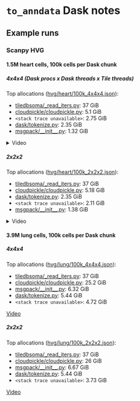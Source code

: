 # `to_anndata` Dask notes

## Example runs

### Scanpy HVG

#### 1.5M heart cells, 100k cells per Dask chunk

##### 4x4x4 (Dask procs x Dask threads x Tile threads)

Top allocations ([hvg/heart/100k_4x4x4.json]):
<!-- `top-allocs.py -m out/hvg/heart/100k_4x4x4.json` -->
<div>

- [tiledbsoma/\_read\_iters.py](http://github.com/single-cell-data/TileDB-SOMA/blob/a0348ff5/apis/python/src/tiledbsoma/_read_iters.py#L586): 37 GiB
- [cloudpickle/cloudpickle.py](http://github.com/cloudpipe/cloudpickle/blob/v3.1.1/cloudpickle/cloudpickle.py#L1303): 5.1 GiB
- `<stack trace unavailable>`: 2.75 GiB
- [dask/tokenize.py](http://github.com/dask/dask/blob/2024.11.2/dask/tokenize.py#L242): 2.35 GiB
- [msgpack/\_\_init\_\_.py](http://github.com/msgpack/msgpack-python/blob/v1.1.0/msgpack/__init__.py#L36): 1.32 GiB
</div>


<details><summary>Video</summary>

https://github.com/user-attachments/assets/355c4151-56a6-4642-b744-2861a5acd42d
</details>

##### 2x2x2

Top allocations ([hvg/heart/100k_2x2x2.json]):
<!-- `top-allocs.py -m out/hvg/heart/100k_2x2x2.json` -->
<div>

- [tiledbsoma/\_read\_iters.py](http://github.com/single-cell-data/TileDB-SOMA/blob/a0348ff5/apis/python/src/tiledbsoma/_read_iters.py#L586): 37 GiB
- [cloudpickle/cloudpickle.py](http://github.com/cloudpipe/cloudpickle/blob/v3.1.1/cloudpickle/cloudpickle.py#L1303): 5.18 GiB
- [dask/tokenize.py](http://github.com/dask/dask/blob/2024.11.2/dask/tokenize.py#L242): 2.35 GiB
- `<stack trace unavailable>`: 2.11 GiB
- [msgpack/\_\_init\_\_.py](http://github.com/msgpack/msgpack-python/blob/v1.1.0/msgpack/__init__.py#L36): 1.38 GiB
</div>


<details><summary>Video</summary>

https://github.com/user-attachments/assets/ba090066-9811-41b8-b538-c5efaff56ef1
</details>

#### 3.9M lung cells, 100k cells per Dask chunk

##### 4x4x4

Top allocations ([hvg/lung/100k_4x4x4.json]):

<!-- `top-allocs.py -m out/hvg/lung/100k_4x4x4.json` -->
<div>

- [tiledbsoma/\_read\_iters.py](http://github.com/single-cell-data/TileDB-SOMA/blob/a0348ff5/apis/python/src/tiledbsoma/_read_iters.py#L586): 37 GiB
- [cloudpickle/cloudpickle.py](http://github.com/cloudpipe/cloudpickle/blob/v3.1.1/cloudpickle/cloudpickle.py#L1303): 25.2 GiB
- [msgpack/\_\_init\_\_.py](http://github.com/msgpack/msgpack-python/blob/v1.1.0/msgpack/__init__.py#L36): 6.32 GiB
- [dask/tokenize.py](http://github.com/dask/dask/blob/2024.11.2/dask/tokenize.py#L242): 5.44 GiB
- `<stack trace unavailable>`: 4.72 GiB
</div>

[Video](https://drive.google.com/file/d/1zjU29bxrvF52RzmyysKaYAxEEAhCk7Br/view)

##### 2x2x2

Top allocations ([hvg/lung/100k_2x2x2.json]):

<!-- `top-allocs.py -m out/hvg/lung/100k_2x2x2.json` -->
<div>

- [tiledbsoma/\_read\_iters.py](http://github.com/single-cell-data/TileDB-SOMA/blob/a0348ff5/apis/python/src/tiledbsoma/_read_iters.py#L586): 37 GiB
- [cloudpickle/cloudpickle.py](http://github.com/cloudpipe/cloudpickle/blob/v3.1.1/cloudpickle/cloudpickle.py#L1303): 26 GiB
- [msgpack/\_\_init\_\_.py](http://github.com/msgpack/msgpack-python/blob/v1.1.0/msgpack/__init__.py#L36): 6.67 GiB
- [dask/tokenize.py](http://github.com/dask/dask/blob/2024.11.2/dask/tokenize.py#L242): 5.44 GiB
- `<stack trace unavailable>`: 3.73 GiB
</div>


[Video](https://drive.google.com/file/d/1uVtV_iubQAAN2AnaPO50gr2sA7c_7TDE/view)

[hvg/heart/100k_4x4x4.json]: https://github.com/single-cell-data/TileDB-SOMA/blob/rw/dsk2/apis/python/out/hvg/heart/100k_4x4x4.json
[hvg/heart/100k_2x2x2.json]: https://github.com/single-cell-data/TileDB-SOMA/blob/rw/dsk2/apis/python/out/hvg/heart/100k_2x2x2.json
[hvg/lung/100k_4x4x4.json]: https://github.com/single-cell-data/TileDB-SOMA/blob/rw/dsk2/apis/python/out/hvg/lung/100k_4x4x4.json
[hvg/lung/100k_2x2x2.json]: https://github.com/single-cell-data/TileDB-SOMA/blob/rw/dsk2/apis/python/out/hvg/lung/100k_2x2x2.json
